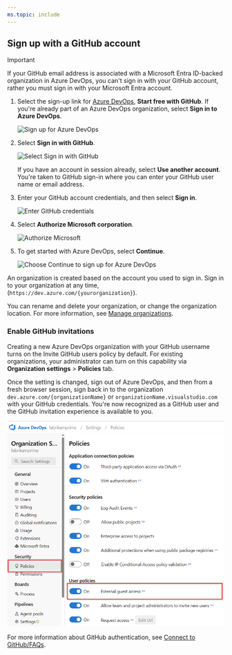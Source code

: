 ```yaml
---
ms.topic: include
---
```


## Sign up with a GitHub account

> [!IMPORTANT]
> If your GitHub email address is associated with a Microsoft Entra ID-backed organization in Azure DevOps, you can't sign in with your GitHub account, rather you must sign in with your Microsoft Entra account.

1. Select the sign-up link for [Azure DevOps](https://azure.microsoft.com/services/devops/), **Start free with GitHub**. If you're already part of an Azure DevOps organization, select **Sign in to Azure DevOps**.

   ![Sign up for Azure DevOps](../media/azure-devops-start-free.png)

2. Select **Sign in with GitHub**.

   ![Select Sign in with GitHub](../media/sign-in-github.png)  

   If you have an account in session already, select **Use another account**. You're taken to GitHub sign-in where you can enter your GitHub user name or email address.

3. Enter your GitHub account credentials, and then select **Sign in**.

   ![Enter GitHub credentials](../media/enter-github-credentials.png)

4. Select **Authorize Microsoft corporation**.

   ![Authorize Microsoft](../media/authorize-Microsoft-corp.png)

5. To get started with Azure DevOps, select **Continue**.

   ![Choose Continue to sign up for Azure DevOps](../media/sign-up-azure-devops.png)

An organization is created based on the account you used to sign in. Sign in to your organization at any time, (`https://dev.azure.com/{yourorganization}`).

You can rename and delete your organization, or change the organization location. For more information, see [Manage organizations](../organizations/accounts/organization-management.md).

### Enable GitHub invitations

Creating a new Azure DevOps organization with your GitHub username turns on the Invite GitHub users policy by default. For existing organizations, your administrator can turn on this capability via **Organization settings** > **Policies** tab. 

Once the setting is changed, sign out of Azure DevOps, and then from a fresh browser session, sign back in to the organization `dev.azure.com/{organizationName}` or `organizationName.visualstudio.com` with your GitHub credentials. You're now recognized as a GitHub user and the GitHub invitation experience is available to you.

![Invite GitHub users policy ](../media/invite-github-users-policy.png)

For more information about GitHub authentication, see [Connect to GitHub/FAQs](../boards/github/connect-to-github.md#faqs).
